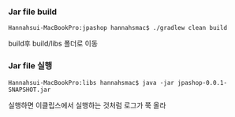 ### Jar file build
```
Hannahsui-MacBookPro:jpashop hannahsmac$ ./gradlew clean build
```
build후 build/libs 폴더로 이동

### Jar file 실행
```
Hannahsui-MacBookPro:libs hannahsmac$ java -jar jpashop-0.0.1-SNAPSHOT.jar
```
실행하면 이클립스에서 실행하는 것처럼 로그가 쭉 올라
